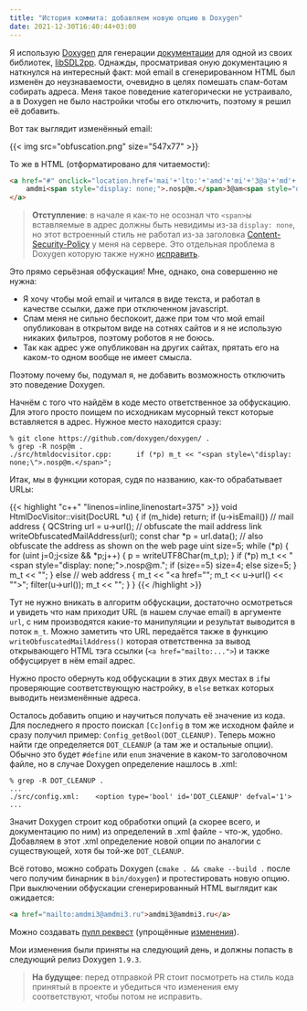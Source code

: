 ```yaml
---
title: "История коммита: добавляем новую опцию в Doxygen"
date: 2021-12-30T16:40:44+03:00
---
```


Я использую [Doxygen](https://www.doxygen.nl/index.html) для генерации
[документации](https://sdl2pp.amdmi3.ru/) для одной из своих
библиотек, [libSDL2pp](https://github.com/libSDL2pp/libSDL2pp).
Однажды, просматривая оную документацию я наткнулся на интересный
факт: мой email в сгенерированном HTML был изменён до неузнаваемости,
очевидно в целях помешать спам-ботам собирать адреса. Меня такое
поведение категорически не устраивало, а в Doxygen не было настройки
чтобы его отключить, поэтому я решил её добавить.

<!-- more -->

Вот так выглядит изменённый email:

{{< img src="obfuscation.png" size="547x77" >}}

То же в HTML (отформатировано для читаемости):

```html
<a href="#" onclick="location.href='mai'+'lto:'+'amd'+'mi'+'3@a'+'md'+'mi3'+'.r'+'u'; return false;">
	amdmi<span style="display: none;">.nosp@m.</span>3@am<span style="display: none;">.nosp@m.</span>dmi3.<span style="display: none;">.nosp@m.</span>ru
</a>
```

> **Отступление**: в начале я как-то не осознал что `<span>`ы вставляемые в
> адрес должны быть невидимы из-за `display: none`, но этот встроенный
> стиль не работал из-за заголовка
> [Content-Security-Policy](https://developer.mozilla.org/en-US/docs/Web/HTTP/Headers/Content-Security-Policy)
> у меня на сервере. Это отдельная проблема в Doxygen которую также
> нужно [исправить](https://github.com/doxygen/doxygen/pull/8992).

Это прямо серьёзная обфускация! Мне, однако, она совершенно не нужна:
- Я хочу чтобы мой email и читался в виде текста, и работал в
  качестве ссылки, даже при отключенном javascript.
- Спам меня не сильно беспокоит, даже при том что мой email
  опубликован в открытом виде на сотнях сайтов и я не использую
  никаких фильтров, поэтому роботов я не боюсь.
- Так как адрес уже опубликован на других сайтах, прятать его на
  каком-то одном вообще не имеет смысла.

Поэтому почему бы, подумал я, не добавить возможность отключить
это поведение Doxygen.

Начнём с того что найдём в коде место ответственное за обфускацию. Для
этого просто поищем по исходникам мусорный текст которые вставляется в
адрес. Нужное место находится сразу:

```
% git clone https://github.com/doxygen/doxygen/ .
% grep -R nosp@m . 
./src/htmldocvisitor.cpp:      if (*p) m_t << "<span style=\"display: none;\">.nosp@m.</span>";
```

Итак, мы в функции которая, судя по названию, как-то обрабатывает
URLы:

{{< highlight "c++" "linenos=inline,linenostart=375" >}}
void HtmlDocVisitor::visit(DocURL *u)
{
  if (m_hide) return;
  if (u->isEmail()) // mail address
  {
    QCString url = u->url();
    // obfuscate the mail address link
    writeObfuscatedMailAddress(url);
    const char *p = url.data();
    // also obfuscate the address as shown on the web page
    uint size=5;
    while (*p)
    {
      for (uint j=0;j<size && *p;j++)
      {
        p = writeUTF8Char(m_t,p);
      }
      if (*p) m_t << "<span style=\"display: none;\">.nosp@m.</span>";
      if (size==5) size=4; else size=5;
    }
    m_t << "</a>";
  }
  else // web address
  {
    m_t << "<a href=\"";
    m_t << u->url() << "\">";
    filter(u->url());
    m_t << "</a>";
  }
}
{{< /highlight >}}

Тут не нужно вникать в алгоритм обфускации, достаточно осмотреться
и увидеть что нам приходит URL (в нашем случае email) в аргументе
`url`, с ним производятся какие-то манипуляции и результат выводится
в поток `m_t`. Можно заметить что URL передаётся также в функцию
`writeObfuscatedMailAddress()` которая ответственна за вывод
открывающего HTML тэга ссылки (`<a href="mailto:...">`) и также
обфусцирует в нём email адрес.

Нужно просто обернуть код обфускации в этих двух местах в `if`ы
проверяющие соответствующую настройку, в `else` ветках которых
выводить неизменённые адреса.

Осталось добавить опцию и научиться получать её значение из кода.
Для последнего я просто поискал `[Cc]onfig` в том же исходном файле
и сразу получил пример: `Config_getBool(DOT_CLEANUP)`. Теперь можно
найти где определяется `DOT_CLEANUP` (а там же и остальные опции).
Обычно это будет `#define` или `enum` значение в каком-то заголовочном
файле, но в случае Doxygen определение нашлось в .xml:

```
% grep -R DOT_CLEANUP .
...
./src/config.xml:    <option type='bool' id='DOT_CLEANUP' defval='1'>
...
```

Значит Doxygen строит код обработки опций (а скорее всего, и
документацию по ним) из определений в .xml файле - что-ж, удобно.
Добавляем в этот .xml определение новой опции по аналогии с
существующей, хотя бы той-же `DOT_CLEANUP`.

Всё готово, можно собрать Doxygen (`cmake . && cmake --build .`
после чего получим бинарник в `bin/doxygen`) и протестировать новую
опцию. При выключении обфускации сгенерированный HTML выглядит
как ожидается:

```html
<a href="mailto:amdmi3@amdmi3.ru">amdmi3@amdmi3.ru</a>
```

Можно создавать
[пулл реквест](https://github.com/doxygen/doxygen/pull/8989)
(упрощённые [изменения](https://github.com/doxygen/doxygen/pull/8989/files?diff=split&w=1)).

Мои изменения были приняты на следующий день, и должны попасть в
следующий релиз Doxygen `1.9.3`.

> **На будущее**: перед отправкой PR стоит посмотреть на стиль кода
> принятый в проекте и убедиться что изменения ему соответствуют,
> чтобы потом не исправить.
